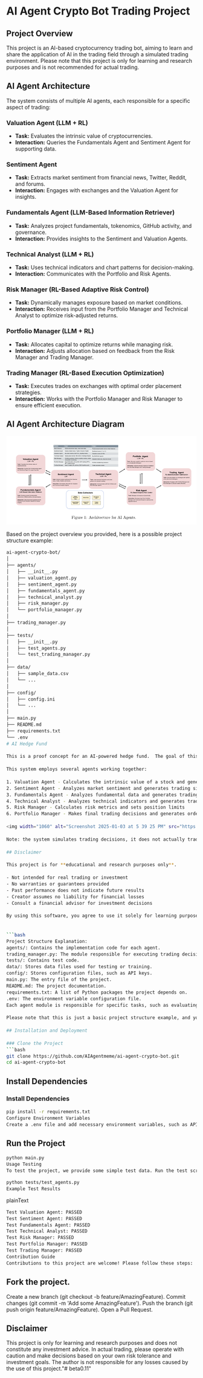 # AI Agent Crypto Bot Trading Project

## Project Overview
This project is an AI-based cryptocurrency trading bot, aiming to learn and share the application of AI in the trading field through a simulated trading environment. Please note that this project is only for learning and research purposes and is not recommended for actual trading.


## AI Agent Architecture

The system consists of multiple AI agents, each responsible for a specific aspect of trading:

### **Valuation Agent (LLM + RL)**
- **Task:** Evaluates the intrinsic value of cryptocurrencies.
- **Interaction:** Queries the Fundamentals Agent and Sentiment Agent for supporting data.

### **Sentiment Agent**
- **Task:** Extracts market sentiment from financial news, Twitter, Reddit, and forums.
- **Interaction:** Engages with exchanges and the Valuation Agent for insights.

### **Fundamentals Agent (LLM-Based Information Retriever)**
- **Task:** Analyzes project fundamentals, tokenomics, GitHub activity, and governance.
- **Interaction:** Provides insights to the Sentiment and Valuation Agents.

### **Technical Analyst (LLM + RL)**
- **Task:** Uses technical indicators and chart patterns for decision-making.
- **Interaction:** Communicates with the Portfolio and Risk Agents.

### **Risk Manager (RL-Based Adaptive Risk Control)**
- **Task:** Dynamically manages exposure based on market conditions.
- **Interaction:** Receives input from the Portfolio Manager and Technical Analyst to optimize risk-adjusted returns.

### **Portfolio Manager (LLM + RL)**
- **Task:** Allocates capital to optimize returns while managing risk.
- **Interaction:** Adjusts allocation based on feedback from the Risk Manager and Trading Manager.

### **Trading Manager (RL-Based Execution Optimization)**
- **Task:** Executes trades on exchanges with optimal order placement strategies.
- **Interaction:** Works with the Portfolio Manager and Risk Manager to ensure efficient execution.

## AI Agent Architecture Diagram
![Trading Bot Screenshot](fig/framework.png)


Based on the project overview you provided, here is a possible project structure example:

```bash
ai-agent-crypto-bot/
│
├── agents/
│   ├── __init__.py
│   ├── valuation_agent.py
│   ├── sentiment_agent.py
│   ├── fundamentals_agent.py
│   ├── technical_analyst.py
│   ├── risk_manager.py
│   └── portfolio_manager.py
│
├── trading_manager.py
│
├── tests/
│   ├── __init__.py
│   ├── test_agents.py
│   └── test_trading_manager.py
│
├── data/
│   ├── sample_data.csv
│   └── ...
│
├── config/
│   ├── config.ini
│   └── ...
│
├── main.py
├── README.md
├── requirements.txt
└── .env
# AI Hedge Fund

This is a proof concept for an AI-powered hedge fund.  The goal of this project is to explore the use of AI to make trading decisions.  This project is for **educational** purposes only and is not intended for real trading or investment.

This system employs several agents working together:

1. Valuation Agent - Calculates the intrinsic value of a stock and generates trading signals
2. Sentiment Agent - Analyzes market sentiment and generates trading signals
3. Fundamentals Agent - Analyzes fundamental data and generates trading signals
4. Technical Analyst - Analyzes technical indicators and generates trading signals
5. Risk Manager - Calculates risk metrics and sets position limits
6. Portfolio Manager - Makes final trading decisions and generates orders
   
<img width="1060" alt="Screenshot 2025-01-03 at 5 39 25 PM" src="https://github.com/user-attachments/assets/4611aace-27d0-43b2-9a70-385b40336e3f" />

Note: the system simulates trading decisions, it does not actually trade.

## Disclaimer

This project is for **educational and research purposes only**.

- Not intended for real trading or investment
- No warranties or guarantees provided
- Past performance does not indicate future results
- Creator assumes no liability for financial losses
- Consult a financial advisor for investment decisions

By using this software, you agree to use it solely for learning purposes.


```bash
Project Structure Explanation:
agents/: Contains the implementation code for each agent.
trading_manager.py: The module responsible for executing trading decisions.
tests/: Contains test code.
data/: Stores data files used for testing or training.
config/: Stores configuration files, such as API keys.
main.py: The entry file of the project.
README.md: The project documentation.
requirements.txt: A list of Python packages the project depends on.
.env: The environment variable configuration file.
Each agent module is responsible for specific tasks, such as evaluating value, analyzing market sentiment, researching fundamentals, performing technical analysis, managing risk, and managing the investment portfolio. The trading_manager.py module is responsible for integrating the decisions of each agent and executing trades.

Please note that this is just a basic project structure example, and you can adjust and expand it according to the actual needs of the project.

## Installation and Deployment

### Clone the Project
```bash
git clone https://github.com/AIAgentmeme/ai-agent-crypto-bot.git
cd ai-agent-crypto-bot
```

##  Install Dependencies

### Install Dependencies

```bash
pip install -r requirements.txt
Configure Environment Variables
Create a .env file and add necessary environment variables, such as API keys.
```
## Run  the Project

```bash
python main.py
Usage Testing
To test the project, we provide some simple test data. Run the test script:
```

```bash
python tests/test_agents.py
Example Test Results
```
plainText
```bash
Test Valuation Agent: PASSED
Test Sentiment Agent: PASSED
Test Fundamentals Agent: PASSED
Test Technical Analyst: PASSED
Test Risk Manager: PASSED
Test Portfolio Manager: PASSED
Test Trading Manager: PASSED
Contribution Guide
Contributions to this project are welcome! Please follow these steps:
```
## Fork the project.
Create a new branch (git checkout -b feature/AmazingFeature).
Commit changes (git commit -m 'Add some AmazingFeature').
Push the branch (git push origin feature/AmazingFeature).
Open a Pull Request.
## Disclaimer
This project is only for learning and research purposes and does not constitute any investment advice. In actual trading, please operate with caution and make decisions based on your own risk tolerance and investment goals. The author is not responsible for any losses caused by the use of this project."# beta0.11" 
